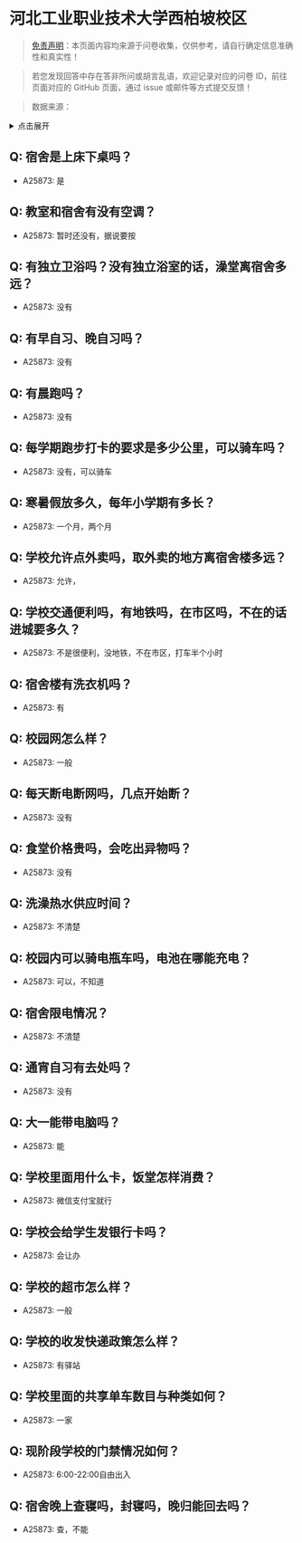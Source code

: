 # 河北工业职业技术大学西柏坡校区

> [免责声明](https://colleges.chat/#_3)：本页面内容均来源于问卷收集，仅供参考，请自行确定信息准确性和真实性！

> 若您发现回答中存在答非所问或胡言乱语，欢迎记录对应的问卷 ID，前往页面对应的 GitHub 页面，通过 issue 或邮件等方式提交反馈！

> 数据来源：

<details><summary>点击展开</summary>
<ul>
<li>A25873: 匿名 (2024 年 07 月)</li>
</ul>
</details>

## Q: 宿舍是上床下桌吗？

- A25873: 是

## Q: 教室和宿舍有没有空调？

- A25873: 暂时还没有，据说要按

## Q: 有独立卫浴吗？没有独立浴室的话，澡堂离宿舍多远？

- A25873: 没有

## Q: 有早自习、晚自习吗？

- A25873: 没有

## Q: 有晨跑吗？

- A25873: 没有

## Q: 每学期跑步打卡的要求是多少公里，可以骑车吗？

- A25873: 没有，可以骑车

## Q: 寒暑假放多久，每年小学期有多长？

- A25873: 一个月，两个月

## Q: 学校允许点外卖吗，取外卖的地方离宿舍楼多远？

- A25873: 允许，

## Q: 学校交通便利吗，有地铁吗，在市区吗，不在的话进城要多久？

- A25873: 不是很便利，没地铁，不在市区，打车半个小时

## Q: 宿舍楼有洗衣机吗？

- A25873: 有

## Q: 校园网怎么样？

- A25873: 一般

## Q: 每天断电断网吗，几点开始断？

- A25873: 没有

## Q: 食堂价格贵吗，会吃出异物吗？

- A25873: 没有

## Q: 洗澡热水供应时间？

- A25873: 不清楚

## Q: 校园内可以骑电瓶车吗，电池在哪能充电？

- A25873: 可以，不知道

## Q: 宿舍限电情况？

- A25873: 不清楚

## Q: 通宵自习有去处吗？

- A25873: 没有

## Q: 大一能带电脑吗？

- A25873: 能

## Q: 学校里面用什么卡，饭堂怎样消费？

- A25873: 微信支付宝就行

## Q: 学校会给学生发银行卡吗？

- A25873: 会让办

## Q: 学校的超市怎么样？

- A25873: 一般

## Q: 学校的收发快递政策怎么样？

- A25873: 有驿站

## Q: 学校里面的共享单车数目与种类如何？

- A25873: 一家

## Q: 现阶段学校的门禁情况如何？

- A25873: 6:00-22:00自由出入

## Q: 宿舍晚上查寝吗，封寝吗，晚归能回去吗？

- A25873: 查，不能

